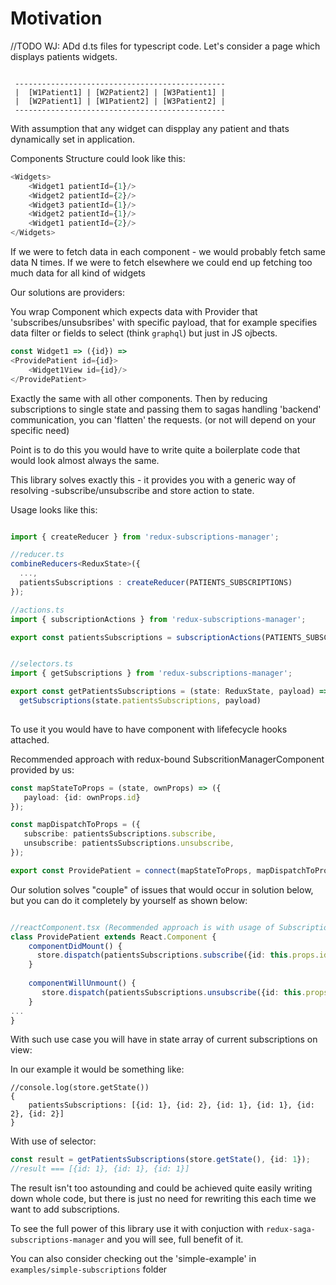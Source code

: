 # Motivation

//TODO WJ: ADd d.ts files for typescript code.
Let's consider a page which displays patients widgets.

```

 -----------------------------------------------
 |  [W1Patient1] | [W2Patient2] | [W3Patient1] |
 |  [W2Patient1] | [W1Patient2] | [W3Patient2] |
 -----------------------------------------------
```

With assumption that any widget can dispplay any patient and thats dynamically set in application.

Components Structure could look like this:
```typescript jsx
<Widgets>
    <Widget1 patientId={1}/>
    <Widget2 patientId={2}/>
    <Widget3 patientId={1}/>
    <Widget2 patientId={1}/>
    <Widget1 patientId={2}/>
</Widgets>
```
If we were to fetch data in each component - we would probably fetch same data N times.
If we were to fetch elsewhere we could end up fetching too much data for all kind of widgets

Our solutions are providers:

You wrap Component which expects data with Provider that 'subscribes/unsubsribes' with specific payload,
that for example specifies data filter or fields to select (think `graphql`) but just in JS ojbects.
```typescript jsx
const Widget1 => ({id}) =>
<ProvidePatient id={id}>
    <Widget1View id={id}/>
</ProvidePatient>
```
Exactly the same with all other components. Then by reducing subscriptions to single state and passing them to
sagas handling 'backend' communication, you can 'flatten' the requests. (or not will depend on your specific need)

Point is to do this you would have to write quite a boilerplate code that would look almost always the same.

This library solves exactly this - it provides you with a generic way of resolving -subscribe/unsubscribe and store action to state.

Usage looks like this:

```typescript jsx

import { createReducer } from 'redux-subscriptions-manager';

//reducer.ts
combineReducers<ReduxState>({
  ...,
  patientsSubscriptions : createReducer(PATIENTS_SUBSCRIPTIONS)
});

//actions.ts
import { subscriptionActions } from 'redux-subscriptions-manager';

export const patientsSubscriptions = subscriptionActions(PATIENTS_SUBSCRIPTIONS);


//selectors.ts
import { getSubscriptions } from 'redux-subscriptions-manager';

export const getPatientsSubscriptions = (state: ReduxState, payload) => 
  getSubscriptions(state.patientsSubscriptions, payload)
  
```

To use it you would have to have component with lifefecycle hooks attached.

Recommended approach with redux-bound SubscritionManagerComponent provided by us:
```typescript jsx
const mapStateToProps = (state, ownProps) => ({
   payload: {id: ownProps.id}
});

const mapDispatchToProps = ({
   subscribe: patientsSubscriptions.subscribe,
   unsubscribe: patientsSubscriptions.unsubscribe,
});

export const ProvidePatient = connect(mapStateToProps, mapDispatchToProps)(SubscriptionManager);
```

 Our solution solves "couple" of issues that would occur in solution below, but you can do it completely by yourself as shown below:

```typescript jsx

//reactComponent.tsx (Recommended approach is with usage of SubscriptionManagerComponent that is also delivered, but it is not requirment.
class ProvidePatient extends React.Component {
    componentDidMount() {
      store.dispatch(patientsSubscriptions.subscribe({id: this.props.id}));
    }
    
    componentWillUnmount() {
       store.dispatch(patientsSubscriptions.unsubscribe({id: this.props.id}));
    }
...
}
```

With such use case you will have in state array of current subscriptions on view:

In our example it would be something like:
```
//console.log(store.getState())
{
    patientsSubscriptions: [{id: 1}, {id: 2}, {id: 1}, {id: 1}, {id: 2}, {id: 2}]
}
```
With use of selector:

```typescript jsx
const result = getPatientsSubscriptions(store.getState(), {id: 1});
//result === [{id: 1}, {id: 1}, {id: 1}]
```

The result isn't too astounding and could be achieved quite easily writing down whole code, but there is just no need for rewriting this each time we want to add subscriptions.


To see the full power of this library use it with conjuction with `redux-saga-subscriptions-manager` and you will see, full benefit of it.

You can also consider checking out the 'simple-example' in `examples/simple-subscriptions` folder








